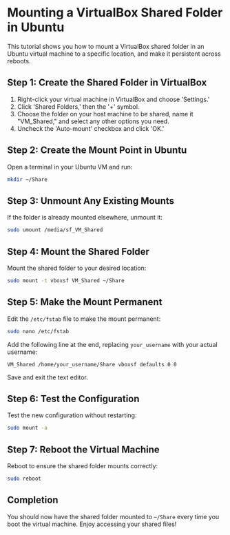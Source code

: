 # Mounting a VirtualBox Shared Folder in Ubuntu

This tutorial shows you how to mount a VirtualBox shared folder in an Ubuntu virtual machine to a specific location, and make it persistent across reboots.

## Step 1: Create the Shared Folder in VirtualBox

1. Right-click your virtual machine in VirtualBox and choose 'Settings.'
2. Click 'Shared Folders,' then the '+' symbol.
3. Choose the folder on your host machine to be shared, name it "VM_Shared," and select any other options you need.
4. Uncheck the 'Auto-mount' checkbox and click 'OK.'

## Step 2: Create the Mount Point in Ubuntu

Open a terminal in your Ubuntu VM and run:

```bash
mkdir ~/Share
```

## Step 3: Unmount Any Existing Mounts

If the folder is already mounted elsewhere, unmount it:

```bash
sudo umount /media/sf_VM_Shared
```

## Step 4: Mount the Shared Folder

Mount the shared folder to your desired location:

```bash
sudo mount -t vboxsf VM_Shared ~/Share
```

## Step 5: Make the Mount Permanent

Edit the `/etc/fstab` file to make the mount permanent:

```bash
sudo nano /etc/fstab
```

Add the following line at the end, replacing `your_username` with your actual username:

```
VM_Shared /home/your_username/Share vboxsf defaults 0 0
```

Save and exit the text editor.

## Step 6: Test the Configuration

Test the new configuration without restarting:

```bash
sudo mount -a
```

## Step 7: Reboot the Virtual Machine

Reboot to ensure the shared folder mounts correctly:

```bash
sudo reboot
```

## Completion

You should now have the shared folder mounted to `~/Share` every time you boot the virtual machine. Enjoy accessing your shared files!
